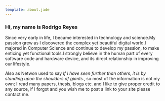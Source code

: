 ```yaml
---
template: about.jade
---
```

### Hi, my name is Rodrigo Reyes

Since very early in life, I became interested in technology and science.My passion grew as I discovered the complex yet beautiful digital world.I majored in Computer Science and continue to develop my passion, to make enticing yet functional tools.I strongly believe in the human part of every software code and hardware device, and its direct relationship in improving our lifestyle.

Also as Netwon used to say *If I have seen further than others, it is by standing upon the shoulders of giants.*, so most of the information is not my own; I read many papers, thesis, blogs etc. and I like to give proper credit to any source, if I forgot and you wish me to post a link to your site please contact me.
